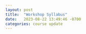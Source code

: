 ```yaml
---
layout: post
title:  "Workshop Syllabus"
date:   2023-08-22 13:49:46 -0700
categories: course update
---
```


<object data="{{chrisdongwon.github.io}}{{Calculus1-Workshop-Fall23}}/Calc_1_workshop_syllabus.pdf" width="1000" height="1000" type='application/pdf'></object>